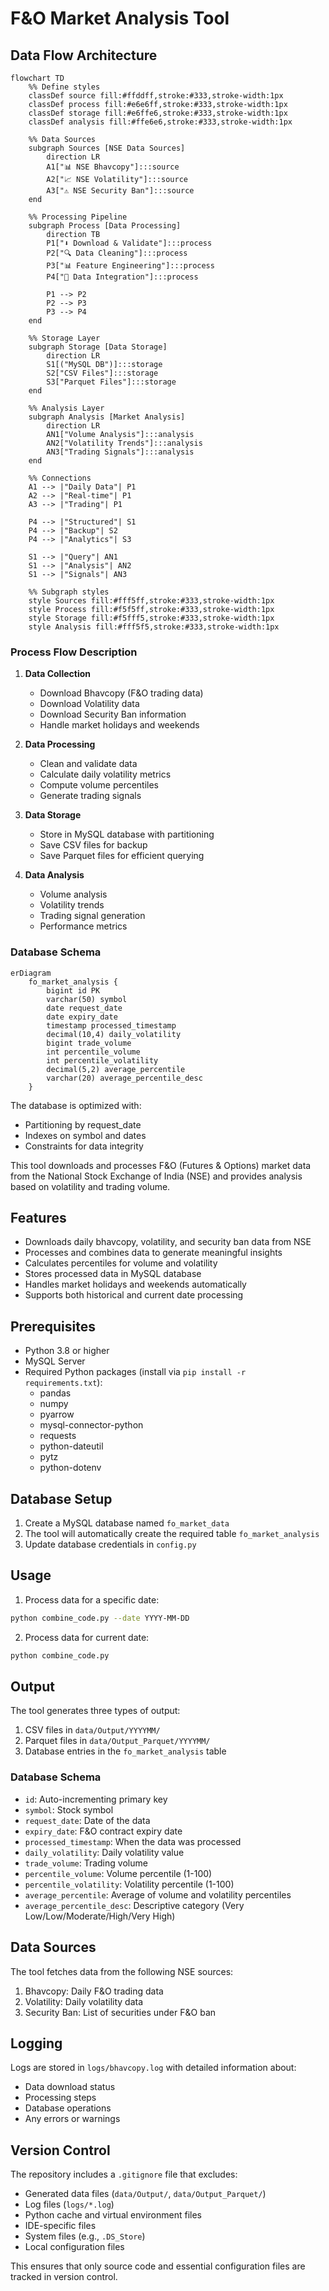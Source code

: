 # F&O Market Analysis Tool

## Data Flow Architecture

```mermaid
flowchart TD
    %% Define styles
    classDef source fill:#ffddff,stroke:#333,stroke-width:1px
    classDef process fill:#e6e6ff,stroke:#333,stroke-width:1px
    classDef storage fill:#e6ffe6,stroke:#333,stroke-width:1px
    classDef analysis fill:#ffe6e6,stroke:#333,stroke-width:1px

    %% Data Sources
    subgraph Sources [NSE Data Sources]
        direction LR
        A1["📊 NSE Bhavcopy"]:::source
        A2["📈 NSE Volatility"]:::source
        A3["⚠️ NSE Security Ban"]:::source
    end

    %% Processing Pipeline
    subgraph Process [Data Processing]
        direction TB
        P1["⬇️ Download & Validate"]:::process
        P2["🔍 Data Cleaning"]:::process
        P3["📊 Feature Engineering"]:::process
        P4["🔄 Data Integration"]:::process

        P1 --> P2
        P2 --> P3
        P3 --> P4
    end

    %% Storage Layer
    subgraph Storage [Data Storage]
        direction LR
        S1[("MySQL DB")]:::storage
        S2["CSV Files"]:::storage
        S3["Parquet Files"]:::storage
    end

    %% Analysis Layer
    subgraph Analysis [Market Analysis]
        direction LR
        AN1["Volume Analysis"]:::analysis
        AN2["Volatility Trends"]:::analysis
        AN3["Trading Signals"]:::analysis
    end

    %% Connections
    A1 --> |"Daily Data"| P1
    A2 --> |"Real-time"| P1
    A3 --> |"Trading"| P1

    P4 --> |"Structured"| S1
    P4 --> |"Backup"| S2
    P4 --> |"Analytics"| S3

    S1 --> |"Query"| AN1
    S1 --> |"Analysis"| AN2
    S1 --> |"Signals"| AN3

    %% Subgraph styles
    style Sources fill:#fff5ff,stroke:#333,stroke-width:1px
    style Process fill:#f5f5ff,stroke:#333,stroke-width:1px
    style Storage fill:#f5fff5,stroke:#333,stroke-width:1px
    style Analysis fill:#fff5f5,stroke:#333,stroke-width:1px
```

### Process Flow Description

1. **Data Collection**
   - Download Bhavcopy (F&O trading data)
   - Download Volatility data
   - Download Security Ban information
   - Handle market holidays and weekends

2. **Data Processing**
   - Clean and validate data
   - Calculate daily volatility metrics
   - Compute volume percentiles
   - Generate trading signals

3. **Data Storage**
   - Store in MySQL database with partitioning
   - Save CSV files for backup
   - Save Parquet files for efficient querying

4. **Data Analysis**
   - Volume analysis
   - Volatility trends
   - Trading signal generation
   - Performance metrics

### Database Schema

```mermaid
erDiagram
    fo_market_analysis {
        bigint id PK
        varchar(50) symbol
        date request_date
        date expiry_date
        timestamp processed_timestamp
        decimal(10,4) daily_volatility
        bigint trade_volume
        int percentile_volume
        int percentile_volatility
        decimal(5,2) average_percentile
        varchar(20) average_percentile_desc
    }
```

The database is optimized with:
- Partitioning by request_date
- Indexes on symbol and dates
- Constraints for data integrity

This tool downloads and processes F&O (Futures & Options) market data from the National Stock Exchange of India (NSE) and provides analysis based on volatility and trading volume.

## Features

- Downloads daily bhavcopy, volatility, and security ban data from NSE
- Processes and combines data to generate meaningful insights
- Calculates percentiles for volume and volatility
- Stores processed data in MySQL database
- Handles market holidays and weekends automatically
- Supports both historical and current date processing

## Prerequisites

- Python 3.8 or higher
- MySQL Server
- Required Python packages (install via `pip install -r requirements.txt`):
  - pandas
  - numpy
  - pyarrow
  - mysql-connector-python
  - requests
  - python-dateutil
  - pytz
  - python-dotenv

## Database Setup

1. Create a MySQL database named `fo_market_data`
2. The tool will automatically create the required table `fo_market_analysis`
3. Update database credentials in `config.py`

## Usage

1. Process data for a specific date:
```bash
python combine_code.py --date YYYY-MM-DD
```

2. Process data for current date:
```bash
python combine_code.py
```

## Output

The tool generates three types of output:
1. CSV files in `data/Output/YYYYMM/`
2. Parquet files in `data/Output_Parquet/YYYYMM/`
3. Database entries in the `fo_market_analysis` table

### Database Schema

- `id`: Auto-incrementing primary key
- `symbol`: Stock symbol
- `request_date`: Date of the data
- `expiry_date`: F&O contract expiry date
- `processed_timestamp`: When the data was processed
- `daily_volatility`: Daily volatility value
- `trade_volume`: Trading volume
- `percentile_volume`: Volume percentile (1-100)
- `percentile_volatility`: Volatility percentile (1-100)
- `average_percentile`: Average of volume and volatility percentiles
- `average_percentile_desc`: Descriptive category (Very Low/Low/Moderate/High/Very High)

## Data Sources

The tool fetches data from the following NSE sources:
1. Bhavcopy: Daily F&O trading data
2. Volatility: Daily volatility data
3. Security Ban: List of securities under F&O ban

## Logging

Logs are stored in `logs/bhavcopy.log` with detailed information about:
- Data download status
- Processing steps
- Database operations
- Any errors or warnings

## Version Control

The repository includes a `.gitignore` file that excludes:
- Generated data files (`data/Output/`, `data/Output_Parquet/`)
- Log files (`logs/*.log`)
- Python cache and virtual environment files
- IDE-specific files
- System files (e.g., `.DS_Store`)
- Local configuration files

This ensures that only source code and essential configuration files are tracked in version control.
